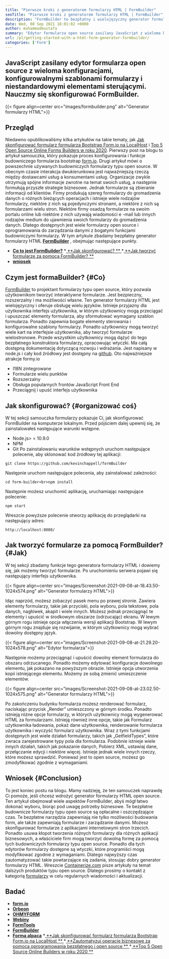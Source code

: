 ```yaml
---
title: "Pierwsze kroki z generatorem formularzy HTML | FormBuilder" 
seoTitle: "Pierwsze kroki z generatorem formularzy HTML | FormBuilder" 
description: "FormBuilder to bezpłatny i wielojęzyczny generator formularzy HTML z interfejsem użytkownika przeciągania i upuść. Postępuj zgodnie z tym samouczkiem, aby dowiedzieć się, jak go skonfigurować na LocalHost." 
date: Wed, 08 Sep 2021 18:01:02 +0000
author: muhammadmustafa
summary: "Edytor formularza open source zasilany JavaScript z wieloma konfiguracjami, konfigurowalnymi szablonami formularzy i niestandardowymi elementami sterującymi. Nauczmy się skonfigurować FormBuilder." 
url: /pl/getting-started-with-a-html-form-generator-formbuilder/
categories: ['Form']
---
```


## JavaScript zasilany edytor formularza open source z wieloma konfiguracjami, konfigurowalnymi szablonami formularzy i niestandardowymi elementami sterującymi. Nauczmy się skonfigurować FormBuilder.

{{< figure align=center src="images/formbuilder.png" alt="Generator formularzy HTML">}}


## **Przegląd**
Niedawno opublikowaliśmy kilka artykułów na takie tematy, jak [Jak skonfigurować formularz formularza Bootstrap Form.io na LocalHost][1] i [Top 5 Open Source Online Forms Builders w roku 2020][2]. Pierwszy post na blogu to artykuł samouczka, który pokazuje proces konfigurowania i funkcje budowniczego formularza bootstrap [form.io][3]. Drugi artykuł mówi o powszechnie używanych budowniczych formularzy typu open source. W obecnym czasie interakcja dwukierunkowa jest najważniejszą rzeczą między dostawcami usług a konsumentami usług. Organizacje zwykle otrzymują spójne informacje zwrotne na temat swoich usług, a następnie formułują przyszłe strategie biznesowe. Jednak formularze są zbieranie informacji od klientów. Firmy produkują szereg formularzy do gromadzenia danych o różnych bieżących operacjach i istnieje wiele rodzajów formularzy, niektóre z nich są pojedynczymi stronami, a niektóre z nich są formularzami wielu stron. Niektóre firmy osadzą formularze na swoim portalu online lub niektóre z nich używają wiadomości e -mail lub innych rodzajów medium do ujawnienia swoich formularzy do gromadzenia danych.
Dlatego dostępnych jest wiele formularzy open source i oprogramowania do zarządzania danymi z bogatymi funkcjami budowniczymi formularzy. W tym artykule zbadamy bezpłatny generator formularzy HTML  **[FormBuilder][4]** , obejmując następujące punkty.
  * **[Co to jest FormBuilder?][5]**
  *[ **Jak skonfigurować? ** ][6]
  *[ **Jak tworzyć formularze za pomocą FormBuilder? ** ][7]
  * **[wniosek][8]**

## Czym jest formaBuilder?   {#Co}
[FormBuilder][4] to projektant formularzy typu open source, który pozwala użytkownikom tworzyć interaktywne formularze. Jest bezpieczny, rozszerzalny i ma możliwości własne. Ten generator formularzy HTML jest wielojęzyczny i oferuje obsługę wielu języków. Istnieje przyjazny dla użytkownika interfejs użytkownika, w którym użytkownicy mogą przeciągać i upuszczać elementy formularza, aby sformułować wymagany szablon formularza. Ponadto zapewnia bogate elementy sterowania i konfigurowalne szablony formularzy. Ponadto użytkownicy mogą tworzyć wiele kart na interfejsie użytkownika, aby tworzyć formularze wielostronowe. Przede wszystkim użytkownicy mogą dążyć do tego bezpłatnego konstruktora formularzy, opracowując wtyczki. Ma całą dostępną dokumentację dotyczącą rozwoju i wdrażania. Jest napisany w node.js i cały kod źródłowy jest dostępny na [github][9].
Oto najważniejsze atrakcje formy.io
  * I18N zintegrowane
  * Formularze wielu punktów
  * Rozszerzalny
  * Obsługa popularnych frontów JavaScript Front End
  * Przeciągnij i upuść interfejs użytkownika

## Jak skonfigurować?   {#organizować coś}
W tej sekcji samouczka formularzy pokazuje Ci, jak skonfigurować FormBuilder na komputerze lokalnym.
Przed pójściem dalej upewnij się, że zainstalowałeś następujące warunki wstępne.
  * Node.js> = 10.9.0
  * NPM
  * Git
Po zainstalowaniu warunków wstępnych uruchom następujące polecenie, aby sklonować kod źródłowy tej aplikacji:
```
git clone https://github.com/kevinchappell/formBuilder
```
Następnie uruchom następujące polecenia, aby zainstalować zależności:
```
cd form-builder<br>npm install 
```
Następnie możesz uruchomić aplikację, uruchamiając następujące polecenie:
```
npm start
```
Wreszcie powyższe polecenie otworzy aplikację do przeglądarki na następujący adres:
```
http://localhost:8080/
```

## Jak tworzyć formularze za pomocą FormBuilder?   {#Jak}
W tej sekcji zbadamy funkcje tego generatora formularzy HTML i dowiemy się, jak możemy tworzyć formularze.
Po uruchomieniu serwera pojawi się następujący interfejs użytkownika.

{{< figure align=center src="images/Screenshot-2021-09-08-at-18.43.50-1024x574.png" alt="Generator formularzy HTML">}}

Idąc naprzód, możesz zobaczyć pasek menu po prawej stronie. Zawiera elementy formularzy, takie jak przyciski, pola wyboru, pola tekstowe, pola danych, nagłówek, akapit i wiele innych. Możesz jednak przeciągnąć te elementy i upuścić w środkowym obszarze (odrzucając) ekranu. W lewym górnym rogu istnieje opcja włączenia wersji aplikacji Bootstrap. W lewym górnym rogu znajduje się rozwijanie, w którym użytkownicy mogą wybrać dowolny dostępny język.

{{< figure align=center src="images/Screenshot-2021-09-08-at-21.29.20-1024x578.png" alt="Edytor formularza">}}

Następnie możemy przeciągnąć i upuścić dowolny element formularza do obszaru odrzucanego. Ponadto możemy edytować konfiguracje dowolnego elementu, jak pokazano na powyższym obrazie. Istnieje opcja utworzenia kopii istniejącego elementu. Możemy ze sobą zmienić umieszczenie elementów.

{{< figure align=center src="images/Screenshot-2021-09-08-at-23.02.50-1024x575.png" alt="Generator formularzy HTML">}}

Po zakończeniu budynku formularza możesz renderować formularz, naciskając przycisk „Render” umieszczony w górnym środku. Ponadto istnieją różne opcje formularzy, w których użytkownicy mogą wygenerować HTML za formularzami. Istnieją również inne opcje, takie jak Formularz użytkownika ładowania, pokaż dane użytkownika, renderowanie formularza użytkownika i wyczyść formularz użytkownika. Wraz z tymi funkcjami dostępnych jest wiele działań formularzy, takich jak „GetfieldTypes”, które zwraca zarejestrowane typy pola dla formularza. Podobnie istnieje wiele innych działań, takich jak pokazanie danych, Pobierz XML, ustawiaj dane, przełączanie edycji i niektóre więcej. Istnieje jednak wiele innych rzeczy, które możesz sprawdzić. Ponieważ jest to open source, możesz go zmodyfikować zgodnie z wymaganiami.

## Wniosek   {#Conclusion}
To jest koniec postu na blogu. Mamy nadzieję, że ten samouczek naprawdę Ci pomoże, jeśli chcesz wdrożyć generator formularzy HTML open source. Ten artykuł obejmował wiele aspektów FormBuilder, abyś mógł łatwo dokonać wyboru, biorąc pod uwagę potrzeby biznesowe. Te bezpłatne budownicze formularzy typu open source są opłacalne i oszczędzające czas. Te bezpłatne narzędzia zapewniają nie tylko możliwości budowania form, ale także zapewniają formularze i zarządzanie danymi. Możesz skonfigurować formularze z aplikacjami internetowymi stron trzecich. Ponadto usuwa kłopot tworzenia różnych formularzy dla różnych aplikacji biznesowych, a właściciele firm mogą tworzyć dowolną formę za pomocą tych budowniczych formularzy typu open source. Ponadto dla tych edytorów formularzy dostępne są wtyczki, które programiści mogą modyfikować zgodnie z wymaganiami. Dlatego najwyższy czas zautomatyzować takie powtarzające się zadania, stosując dobry generator formularzy HTML.
Wreszcie [Containerize.com][10] pisze artykuły na temat dalszych produktów typu open source. Dlatego prosimy o kontakt z kategorią [formularzy][11] w celu regularnych wiadomości i aktualizacji.

## Badać
  * **[form.io][3]**
  * **[Orbeon][12]**
  * **[OHMYFORM][13]**
  * **[Webiny][14]**
  * **[FormTools][15]**
  * **[FormBuilder][4]**
  * **[Forma alpaca][16]**
  *[ **Jak skonfigurować formularz formularza Bootstrap Form.io na LocalHost ** ][1]
  *[ **Zautomatyzuj operacje biznesowe za pomocą oprogramowania bezpłatnego i open source ** ][17]
  *[ **Top 5 Open Source Online Builders w roku 2020 ** ][2]

  
[1]: https://blog.containerize.com/form/how-to-setup-bootstrap-form-creator-formio-on-localhost/
[2]: https://blog.containerize.com/form/top-5-open-source-online-form-builders-in-year-2020/
[3]: https://products.containerize.com/form/formio/
[4]: https://products.containerize.com/form/formbuilder/
[5]: #what
[6]: #setup
[7]: #how
[8]: #Conclusion
[9]: https://github.com/kevinchappell/formBuilder
[10]: https://www.containerize.com/
[11]: https://products.containerize.com/healthcare-technologies/
[12]: https://products.containerize.com/form/orbeon/
[13]: https://products.containerize.com/form/ohmyform/
[14]: https://products.containerize.com/form/webiny/
[15]: https://products.containerize.com/form/formtools/
[16]: https://products.containerize.com/form/alpaca/
[17]: https://blog.containerize.com/blogging/automate-business-operations-using-open-source-software/
